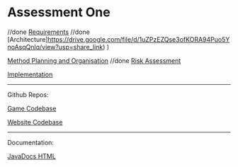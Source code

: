 # Assessment One
//done
[Requirements](https://drive.google.com/file/d/1WF94On2AFC1I7dnJFhlrKQPLDlnVHq3i/view?usp=share_link)
//done
[Architecture]https://drive.google.com/file/d/1uZPzEZQse3ofKORA94Puo5YnoAsqQnlq/view?usp=share_link)
)

[Method Planning and Organisation](https://docs.google.com/document/d/1TKuMFTWQvWSBWSnbiIByHImg4PPSAy-jOP8f0i5f3Zs/edit?usp=share_link)
//done
[Risk Assessment](https://drive.google.com/file/d/1tbo6aH5wLi23NOhqhz3ljavX85IuFZb7/view?usp=share_link)

[Implementation](https://docs.google.com/document/d/14PWIg4TcCRDbwLgEg8SZ-bU0MrJH1JKJJ_7bYBBA1F8/edit?usp=share_link)

----

Github Repos:

[Game Codebase](https://github.com/ENG1-Group-2/ENG1-Assessment-One)

[Website Codebase](https://github.com/ENG1-Group-2/ENG1-Group-2.github.io)

----

Documentation:

[JavaDocs HTML](JavaDocs/index.html)